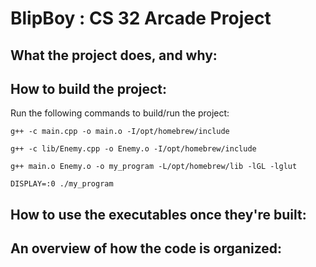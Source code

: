 # BlipBoy : CS 32 Arcade Project

## What the project does, and why: 


## How to build the project:
Run the following commands to build/run the project:

```
g++ -c main.cpp -o main.o -I/opt/homebrew/include   

g++ -c lib/Enemy.cpp -o Enemy.o -I/opt/homebrew/include  

g++ main.o Enemy.o -o my_program -L/opt/homebrew/lib -lGL -lglut

DISPLAY=:0 ./my_program    
```

## How to use the executables once they're built:


## An overview of how the code is organized:




